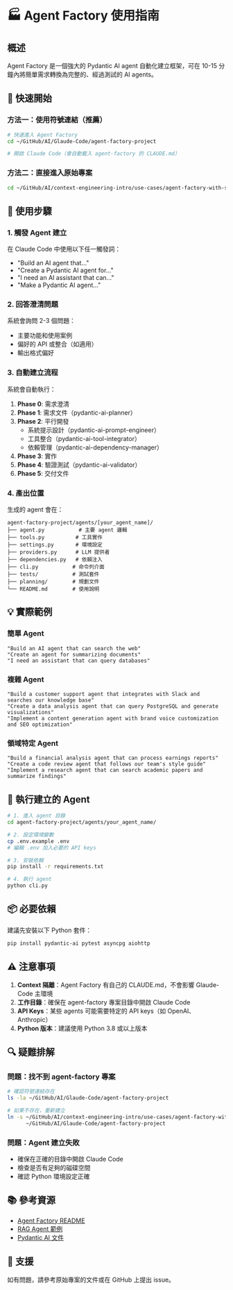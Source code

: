 # 🏭 Agent Factory 使用指南

## 概述

Agent Factory 是一個強大的 Pydantic AI agent 自動化建立框架，可在 10-15 分鐘內將簡單需求轉換為完整的、經過測試的 AI agents。

## 🚀 快速開始

### 方法一：使用符號連結（推薦）
```bash
# 快速進入 Agent Factory
cd ~/GitHub/AI/Glaude-Code/agent-factory-project

# 開啟 Claude Code（會自動載入 agent-factory 的 CLAUDE.md）
```

### 方法二：直接進入原始專案
```bash
cd ~/GitHub/AI/context-engineering-intro/use-cases/agent-factory-with-subagents
```

## 📝 使用步驟

### 1. 觸發 Agent 建立
在 Claude Code 中使用以下任一觸發詞：
- "Build an AI agent that..."
- "Create a Pydantic AI agent for..."
- "I need an AI assistant that can..."
- "Make a Pydantic AI agent..."

### 2. 回答澄清問題
系統會詢問 2-3 個問題：
- 主要功能和使用案例
- 偏好的 API 或整合（如適用）
- 輸出格式偏好

### 3. 自動建立流程
系統會自動執行：
1. **Phase 0**: 需求澄清
2. **Phase 1**: 需求文件（pydantic-ai-planner）
3. **Phase 2**: 平行開發
   - 系統提示設計（pydantic-ai-prompt-engineer）
   - 工具整合（pydantic-ai-tool-integrator）
   - 依賴管理（pydantic-ai-dependency-manager）
4. **Phase 3**: 實作
5. **Phase 4**: 驗證測試（pydantic-ai-validator）
6. **Phase 5**: 交付文件

### 4. 產出位置
生成的 agent 會在：
```
agent-factory-project/agents/[your_agent_name]/
├── agent.py           # 主要 agent 邏輯
├── tools.py          # 工具實作
├── settings.py       # 環境設定
├── providers.py      # LLM 提供者
├── dependencies.py   # 依賴注入
├── cli.py           # 命令列介面
├── tests/           # 測試套件
├── planning/        # 規劃文件
└── README.md        # 使用說明
```

## 💡 實際範例

### 簡單 Agent
```
"Build an AI agent that can search the web"
"Create an agent for summarizing documents"
"I need an assistant that can query databases"
```

### 複雜 Agent
```
"Build a customer support agent that integrates with Slack and searches our knowledge base"
"Create a data analysis agent that can query PostgreSQL and generate visualizations"
"Implement a content generation agent with brand voice customization and SEO optimization"
```

### 領域特定 Agent
```
"Build a financial analysis agent that can process earnings reports"
"Create a code review agent that follows our team's style guide"
"Implement a research agent that can search academic papers and summarize findings"
```

## 🔧 執行建立的 Agent

```bash
# 1. 進入 agent 目錄
cd agent-factory-project/agents/your_agent_name/

# 2. 設定環境變數
cp .env.example .env
# 編輯 .env 加入必要的 API keys

# 3. 安裝依賴
pip install -r requirements.txt

# 4. 執行 agent
python cli.py
```

## 📦 必要依賴

建議先安裝以下 Python 套件：
```bash
pip install pydantic-ai pytest asyncpg aiohttp
```

## ⚠️ 注意事項

1. **Context 隔離**：Agent Factory 有自己的 CLAUDE.md，不會影響 Glaude-Code 主環境
2. **工作目錄**：確保在 agent-factory 專案目錄中開啟 Claude Code
3. **API Keys**：某些 agents 可能需要特定的 API keys（如 OpenAI、Anthropic）
4. **Python 版本**：建議使用 Python 3.8 或以上版本

## 🔍 疑難排解

### 問題：找不到 agent-factory 專案
```bash
# 確認符號連結存在
ls -la ~/GitHub/AI/Glaude-Code/agent-factory-project

# 如果不存在，重新建立
ln -s ~/GitHub/AI/context-engineering-intro/use-cases/agent-factory-with-subagents \
      ~/GitHub/AI/Glaude-Code/agent-factory-project
```

### 問題：Agent 建立失敗
- 確保在正確的目錄中開啟 Claude Code
- 檢查是否有足夠的磁碟空間
- 確認 Python 環境設定正確

## 📚 參考資源

- [Agent Factory README](~/GitHub/AI/context-engineering-intro/use-cases/agent-factory-with-subagents/README.md)
- [RAG Agent 範例](~/GitHub/AI/context-engineering-intro/use-cases/agent-factory-with-subagents/agents/rag_agent/)
- [Pydantic AI 文件](https://ai.pydantic.dev/)

## 💬 支援

如有問題，請參考原始專案的文件或在 GitHub 上提出 issue。